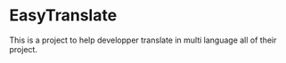 # EasyTranslate
This is a project to help developper translate in multi language all of their project.
